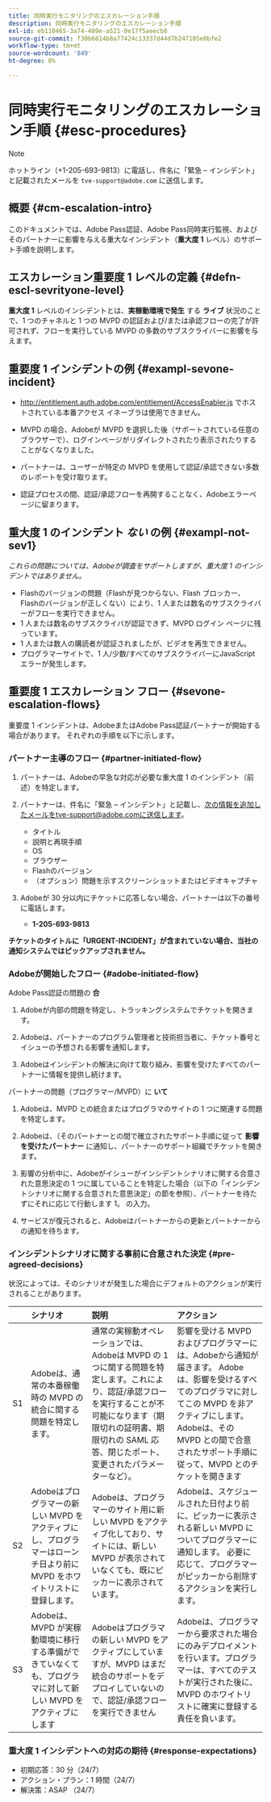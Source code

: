 ```yaml
---
title: 同時実行モニタリングのエスカレーション手順
description: 同時実行モニタリングのエスカレーション手順
exl-id: eb110465-3a74-489e-a521-0e17f5aeecb8
source-git-commit: f30b6814b8a77424c13337d44d7b247105e0bfe2
workflow-type: tm+mt
source-wordcount: '849'
ht-degree: 0%

---
```


# 同時実行モニタリングのエスカレーション手順 {#esc-procedures}

>[!NOTE]
>
>ホットライン（+1-205-693-9813）に電話し、件名に「緊急 – インシデント」と記載されたメールを `tve-support@adobe.com` に送信します。


## 概要 {#cm-escalation-intro}

このドキュメントでは、Adobe Pass認証、Adobe Pass同時実行監視、およびそのパートナーに影響を与える重大なインシデント（**重大度 1** レベル）のサポート手順を説明します。

## エスカレーション重要度 1 レベルの定義 {#defn-escl-sevrityone-level}

**重大度 1** レベルのインシデントとは、**実稼動環境で発生** する **ライブ** 状況のことで、1 つのチャネルと 1 つの MVPD の認証および/または承認フローの完了が許可されず、フローを実行している MVPD の多数のサブスクライバーに影響を与えます。

## 重要度 1 インシデントの例 {#exampl-sevone-incident}

* <http://entitlement.auth.adobe.com/entitlement/AccessEnabler.js> でホストされている本番アクセス イネーブラは使用できません。

* MVPD の場合、Adobeが MVPD を選択した後（サポートされている任意のブラウザーで）、ログインページがリダイレクトされたり表示されたりすることがなくなりました。

* パートナーは、ユーザーが特定の MVPD を使用して認証/承認できない多数のレポートを受け取ります。

* 認証プロセスの間、認証/承認フローを再開することなく、Adobeエラーページに留まります。


## 重大度 1 のインシデント *ない* の例 {#exampl-not-sev1}

*これらの問題については、Adobeが調査をサポートしますが、重大度 1 のインシデントではありません。*

* Flashのバージョンの問題（Flashが見つからない、Flash ブロッカー、Flashのバージョンが正しくない）により、1 人または数名のサブスクライバーがフローを実行できません。
* 1 人または数名のサブスクライバが認証できず、MVPD ログイン ページに残っています。
* 1 人または数人の購読者が認証されましたが、ビデオを再生できません。
* プログラマーサイトで、1 人/少数/すべてのサブスクライバーにJavaScript エラーが発生します。

## 重要度 1 エスカレーション フロー {#sevone-escalation-flows}

重要度 1 インシデントは、AdobeまたはAdobe Pass認証パートナーが開始する場合があります。 それぞれの手順を以下に示します。

### パートナー主導のフロー {#partner-initiated-flow}

1. パートナーは、Adobeの早急な対応が必要な重大度 1 のインシデント（前述）を特定します。

1. パートナーは、件名に「緊急 – インシデント」と記載し、次の情報を追加したメールをtve-support@adobe.comに送信します。

   * タイトル
   * 説明と再現手順
   * OS
   * ブラウザー
   * Flashのバージョン
   * （オプション）問題を示すスクリーンショットまたはビデオキャプチャ

1. Adobeが 30 分以内にチケットに応答しない場合、パートナーは以下の番号に電話します。

   * **1-205-693-9813**


**チケットのタイトルに「URGENT-INCIDENT」が含まれていない場合、当社の通知システムではピックアップされません。**

### Adobeが開始したフロー {#adobe-initiated-flow}

Adobe Pass認証の問題の **合**

1. Adobeが内部の問題を特定し、トラッキングシステムでチケットを開きます。

1. Adobeは、パートナーのプログラム管理者と技術担当者に、チケット番号とイシューの予想される影響を通知します。

1. Adobeはインシデントの解決に向けて取り組み、影響を受けたすべてのパートナーに情報を提供し続けます。


パートナーの問題（プログラマー/MVPD）に **いて**

1. Adobeは、MVPD との統合またはプログラマのサイトの 1 つに関連する問題を特定します。

1. Adobeは、（そのパートナーとの間で確立されたサポート手順に従って **影響を受けたパートナー** に通知し、パートナーのサポート組織でチケットを開きます。

1. 影響の分析中に、Adobeがイシューがインシデントシナリオに関する合意された意思決定の 1 つに属していることを特定した場合（以下の「インシデントシナリオに関する合意された意思決定」の節を参照）、パートナーを待たずにそれに応じて行動します 1。 の入力。

1. サービスが復元されると、Adobeはパートナーからの更新とパートナーからの通知を待ちます。

### インシデントシナリオに関する事前に合意された決定 {#pre-agreed-decisions}

状況によっては、そのシナリオが発生した場合にデフォルトのアクションが実行されることがあります。

|    | シナリオ | 説明 | アクション |
|:---:|:---|:---|:---|
| S1 | Adobeは、通常の本番稼働時の MVPD の統合に関する問題を特定します。 | 通常の実稼動オペレーションでは、Adobeは MVPD の 1 つに関する問題を特定します。これにより、認証/承認フローを実行することが不可能になります（期限切れの証明書、期限切れの SAML 応答、閉じたポート、変更されたパラメーターなど）。 | 影響を受ける MVPD およびプログラマーには、Adobeから通知が届きます。 Adobeは、影響を受けるすべてのプログラマに対してこの MVPD を非アクティブにします。 Adobeは、その MVPD との間で合意されたサポート手順に従って、MVPD とのチケットを開きます |
| S2 | Adobeはプログラマーの新しい MVPD をアクティブにし、プログラマーはローンチ日より前に MVPD をホワイトリストに登録します。 | Adobeは、プログラマーのサイト用に新しい MVPD をアクティブ化しており、サイトには、新しい MVPD が表示されていなくても、既にピッカーに表示されています。 | Adobeは、スケジュールされた日付より前に、ピッカーに表示される新しい MVPD についてプログラマーに通知します。 必要に応じて、プログラマーがピッカーから削除するアクションを実行します。 |
| S3 | Adobeは、MVPD が実稼動環境に移行する準備ができていなくても、プログラマに対して新しい MVPD をアクティブにします | Adobeはプログラマの新しい MVPD をアクティブにしていますが、MVPD はまだ統合のサポートをデプロイしていないので、認証/承認フローを実行できません | Adobeは、プログラマーから要求された場合にのみデプロイメントを行います。プログラマーは、すべてのテストが実行された後に、MVPD のホワイトリストに確実に登録する責任を負います。 |

### 重大度 1 インシデントへの対応の期待 {#response-expectations}

* 初期応答：30 分（24/7）
* アクション・プラン：1 時間（24/7）
* 解決策：ASAP （24/7）
